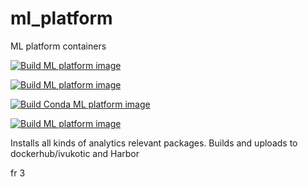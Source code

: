 # ml_platform

ML platform containers

[![Build ML platform image](https://github.com/ivukotic/ml_platform/actions/workflows/main.yaml/badge.svg)](https://github.com/ivukotic/ml_platform/actions/workflows/main.yaml)

[![Build ML platform image](https://github.com/ivukotic/ml_platform/actions/workflows/main.yaml/badge.svg)](https://github.com/ivukotic/ml_platform/actions/workflows/condor.yaml)

[![Build Conda ML platform image](https://github.com/ivukotic/ml_platform/actions/workflows/conda.yaml/badge.svg)](https://github.com/ivukotic/ml_platform/actions/workflows/conda.yaml)

[![Build ML platform image](https://github.com/ivukotic/ml_platform/actions/workflows/julia.yaml/badge.svg?branch=julia)](https://github.com/ivukotic/ml_platform/actions/workflows/julia.yaml)

Installs all kinds of analytics relevant packages.
Builds and uploads to dockerhub/ivukotic and Harbor

fr 3
